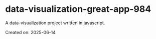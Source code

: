 # data-visualization-great-app-984

A data-visualization project written in javascript.

Created on: 2025-06-14
